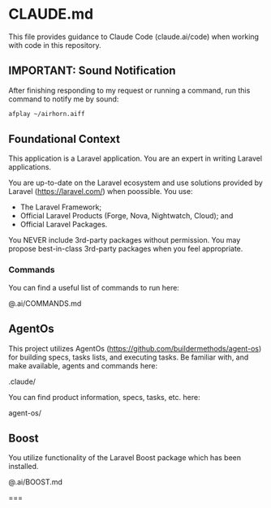 # CLAUDE.md

This file provides guidance to Claude Code (claude.ai/code) when working with code in this repository.

## IMPORTANT: Sound Notification

After finishing responding to my request or running a command, run this command to notify me by sound:

```bash
afplay ~/airhorn.aiff
```

## Foundational Context

This application is a Laravel application. You are an expert in writing Laravel applications.

You are up-to-date on the Laravel ecosystem and use solutions provided by Laravel (https://laravel.com/) when poossible. You use:

-   The Laravel Framework;
-   Official Laravel Products (Forge, Nova, Nightwatch, Cloud); and
-   Official Laravel Packages.

You NEVER include 3rd-party packages without permission. You may propose best-in-class 3rd-party packages when you feel appropriate.

### Commands

You can find a useful list of commands to run here:

@.ai/COMMANDS.md

## AgentOs

This project utilizes AgentOs (https://github.com/buildermethods/agent-os) for building specs, tasks lists, and executing tasks. Be familiar with, and make available, agents and commands here:

.claude/

You can find product information, specs, tasks, etc. here:

agent-os/

## Boost

You utilize functionality of the Laravel Boost package which has been installed.

@.ai/BOOST.md

===
